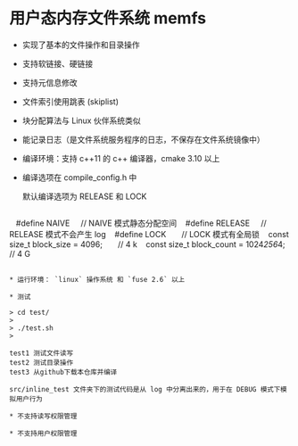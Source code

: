 # 用户态内存文件系统 memfs

* 实现了基本的文件操作和目录操作

* 支持软链接、硬链接

* 支持元信息修改

* 文件索引使用跳表 (skiplist) 

* 块分配算法与 Linux 伙伴系统类似

* 能记录日志（是文件系统服务程序的日志，不保存在文件系统镜像中）

* 编译环境：支持 c++11 的 c++ 编译器，cmake 3.10 以上

* 编译选项在 compile_config.h 中

  默认编译选项为 RELEASE 和 LOCK

  ```
    #define NAIVE       // NAIVE 模式静态分配空间
    #define RELEASE     // RELEASE 模式不会产生 log
    #define LOCK        // LOCK 模式有全局锁
    const size_t block_size = 4096;         // 4 k
    const size_t block_count = 1024*256*4;  // 4 G
  ```

* 运行环境： `linux` 操作系统 和 `fuse 2.6` 以上

* 测试

  > cd test/
  >
  > ./test.sh
  > 

  test1 测试文件读写
  test2 测试目录操作
  test3 从github下载本仓库并编译

  src/inline_test 文件夹下的测试代码是从 log 中分离出来的，用于在 DEBUG 模式下模拟用户行为

* 不支持读写权限管理

* 不支持用户权限管理
